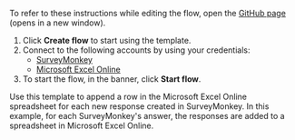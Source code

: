 To refer to these instructions while editing the flow, open the [GitHub page](https://github.com/ot4i/app-connect-templates/tree/master/resources/markdown//Append%20a%20row%20in%20the%20Microsoft%20Excel%20Online%20spreadsheet%20for%20each%20new%20response%20created%20in%20SurveyMonkey_instructions.md) (opens in a new window).

1. Click **Create flow** to start using the template.
2. Connect to the following accounts by using your credentials:
   - [SurveyMonkey](https://www.ibm.com/docs/en/app-connect/containers_cd?topic=apps-surveymonkey)
   - [Microsoft Excel Online](https://www.ibm.com/docs/en/app-connect/containers_cd?topic=apps-microsoft-excel-online)
3. To start the flow, in the banner, click **Start flow**.


Use this template to append a row in the Microsoft Excel Online spreadsheet for each new response created in SurveyMonkey. In this example, for each SurveyMonkey's answer, the responses are added to a spreadsheet in Microsoft Excel Online.






